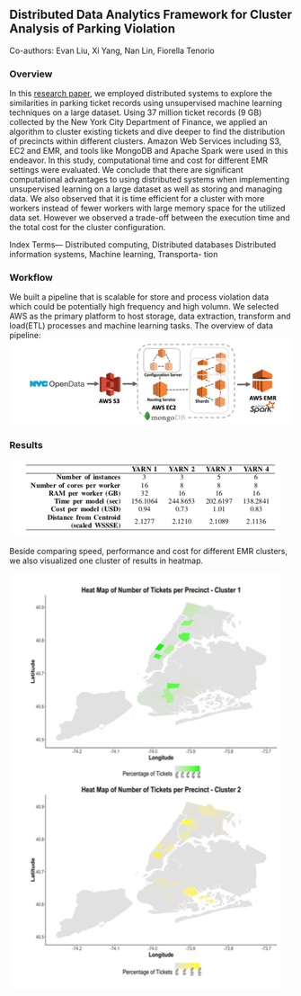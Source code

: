 ##  Distributed Data Analytics Framework for Cluster Analysis of Parking Violation
Co-authors: Evan Liu, Xi Yang, Nan Lin, Fiorella Tenorio

### Overview
In this [research paper](2019_SmartCity_ParkingViolation.pdf), we employed distributed systems to explore the similarities in parking ticket records using unsupervised machine learning techniques on a large dataset. Using 37 million ticket records (9 GB) collected by the New York City Department of Finance, we applied an algorithm to cluster existing tickets and dive deeper to find the distribution of precincts within different clusters. Amazon Web Services including S3, EC2 and EMR, and tools like MongoDB and Apache Spark were used in this endeavor. In this study, computational time and cost for different EMR settings were evaluated. We conclude that there are significant computational advantages to using distributed systems when implementing unsupervised learning on a large dataset as well as storing and managing data. We also observed that it is time efficient for a cluster with more workers instead of fewer workers with large memory space for the utilized data set. However we observed a trade-off between the execution time and the total cost for the cluster configuration.

Index Terms—
Distributed computing, Distributed databases Distributed information systems, Machine learning, Transporta- tion


### Workflow 

We built a pipeline that is scalable for store and process violation data which could be potentially high frequency and high volumn. We selected AWS as the primary platform to host storage, data extraction, transform and load(ETL) processes and machine learning tasks. The overview of data pipeline:
![workflow](architecture.png)


### Results
![results](com_table.png)

Beside comparing speed, performance and cost for different EMR clusters, we also visualized one cluster of results in heatmap.

![results2](heatmap.png)
